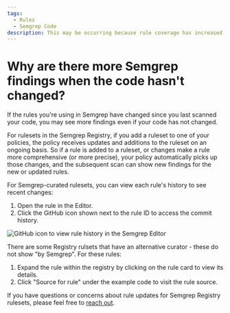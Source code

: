 ```yaml
---
tags:
  - Rules
  - Semgrep Code
description: This may be occurring because rule coverage has increased.
---
```


# Why are there more Semgrep findings when the code hasn't changed?

If the rules you're using in Semgrep have changed since you last scanned your code, you may see more findings even if your code has not changed.

For rulesets in the Semgrep Registry, if you add a ruleset to one of your policies, the policy receives updates and additions to the ruleset on an ongoing basis. So if a rule is added to a ruleset, or changes make a rule more comprehensive (or more precise), your policy automatically picks up those changes, and the subsequent scan can show new findings for the new or updated rules.

For Semgrep-curated rulesets, you can view each rule's history to see recent changes:

1. Open the rule in the Editor.
2. Click the GitHub icon shown next to the rule ID to access the commit history.

![GitHub icon to view rule history in the Semgrep Editor](/img/kb/github-icon-editor.png)

There are some Registry rulsets that have an alternative curator - these do not show "by Semgrep". For these rules:

1. Expand the rule within the registry by clicking on the rule card to view its details.
2. Click "Source for rule" under the example code to visit the rule source.

If you have questions or concerns about rule updates for Semgrep Registry rulesets, please feel free to [reach out](/docs/support).
